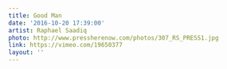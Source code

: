 ```yaml
---
title: Good Man
date: '2016-10-20 17:39:00'
artist: Raphael Saadiq
photo: http://www.pressherenow.com/photos/307_RS_PRESS1.jpg
link: https://vimeo.com/19650377
layout: ''
---
```

